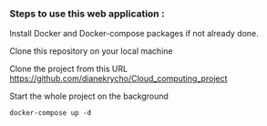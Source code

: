 ### Steps to use this web application :

Install Docker and Docker-compose packages if not already done.

Clone this repository on your local machine

Clone the project from this URL https://github.com/dianekrycho/Cloud_computing_project

Start the whole project on the background

```docker-compose up -d```
